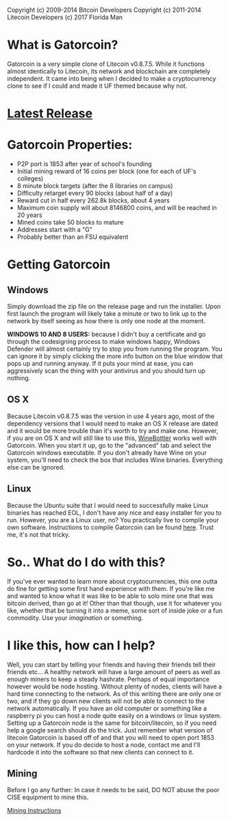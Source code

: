 Copyright (c) 2009-2014 Bitcoin Developers Copyright (c) 2011-2014 Litecoin Developers (c) 2017 Florida Man

# What is Gatorcoin?
Gatorcoin is a very simple clone of Litecoin v0.8.7.5. While it functions almost identically to Litecoin, its network and blockchain are completely independent. It came into being when I decided to make a cryptocurrency clone to see if I could and made it UF themed because why not. 

# [Latest Release](https://github.com/schyczewski/gatorcoin/releases/tag/v0.1)

# Gatorcoin Properties:
- P2P port is 1853 after year of school's founding
- Initial mining reward of 16 coins per block (one for each of UF's colleges)
- 8 minute block targets (after the 8 libraries on campus)
- Difficulty retarget every 90 blocks (about half of a day)
- Reward cut in half every 262.8k blocks, about 4 years
- Maximum coin supply will about 8146800 coins, and will be reached in 20 years
- Mined coins take 50 blocks to mature
- Addresses start with a "G"
- Probably better than an FSU equivalent

# Getting Gatorcoin

## Windows
Simply download the zip file on the release page and run the installer. Upon first launch the program will likely take a minute or two to link up to the network by itself seeing as how there is only one node at the moment. 

**WINDOWS 10 AND 8 USERS:** because I didn't buy a certificate and go through the codesigning process to make windows happy, Windows Defender will almost certainly try to stop you from running the program. You can ignore it by simply clicking the more info button on the blue window that pops up and running anyway. If it puts your mind at ease, you can aggressively scan the thing with your antivirus and you should turn up nothing. 

## OS X 
Because Litecoin v0.8.7.5 was the version in use 4 years ago, most of the dependency versions that I would need to make an OS X release are dated and it would be more trouble than it's worth to try and make one. However, if you are on OS X and will still like to use this, [WineBottler](http://winebottler.kronenberg.org/) works well with Gatorcoin. When you start it up, go to the "advanced" tab and select the Gatorcoin windows executable. If you don't already have Wine on your system, you'll need to check the box that includes Wine binaries. Everything else can be ignored. 

## Linux
Because the Ubuntu suite that I would need to successfully make Linux binaries has reached EOL, I don't have any nice and easy installer for you to run. However, you are a Linux user, no? You practically live to compile your own software. Instructions to compile Gatorcoin can be found [here](doc/build-unix.md). Trust me, it's not that tricky. 

# So.. What do I do with this?
If you've ever wanted to learn more about cryptocurrencies, this one outta do fine for getting some first hand experience with them. If you're like me and wanted to know what it was like to be able to solo mine one that was bitcoin derived, than go at it! Other than that though, use it for whatever you like, whether that be turning it into a meme, some sort of inside joke or a fun commodity. Use your *imagination* or something. 

# I like this, how can I help?
Well, you can start by telling your friends and having their friends tell their friends etc... A healthy network will have a large amount of peers as well as enough miners to keep a steady hashrate. Perhaps of equal importance however would be node hosting. Without plenty of nodes, clients will have a hard time connecting to the network. As of this writing there are only one or two, and if they go down new clients will not be able to connect to the network automatically. If you have an old computer or something like a raspberry pi you can host a node quite easily on a windows or linux system. Setting up a Gatorcoin node is the same for bitcoin/litecoin, so if you need help a google search should do the trick. Just remember what version of litecoin Gatorcoin is based off of and that you will need to open port 1853 on your network. If you do decide to host a node, contact me and I'll hardcode it into the software so that new clients can connect to it. 

## Mining
Before I go any further: In case it needs to be said, DO NOT abuse the poor CISE equipment to mine this. 

[Mining Instructions](doc/mining.md)
